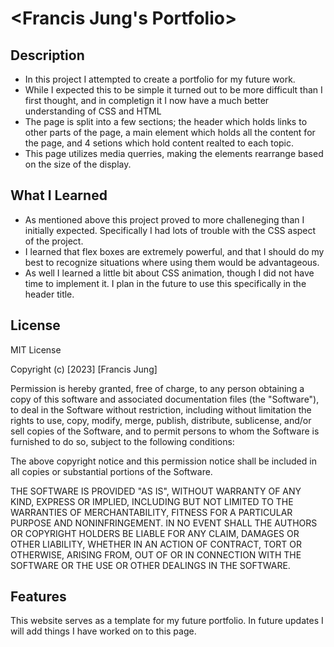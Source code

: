 # <Francis Jung's Portfolio>

## Description

- In this project I attempted to create a portfolio for my future work.
- While I expected this to be simple it turned out to be more difficult than I first thought, and in completign it I now have a much better understanding of CSS and HTML
- The page is split into a few sections; the header which holds links to other parts of the page, a main element which holds all the content for the page, and 4 setions which hold content realted to each topic.
- This page utilizes media querries, making the elements rearrange based on the size of the display.

## What I Learned
- As mentioned above this project proved to more challeneging than I initially expected. Specifically I had lots of trouble with the CSS aspect of the project.
- I learned that flex boxes are extremely powerful, and that I should do my best to recognize situations where using them would be advantageous.
- As well I learned a little bit about CSS animation, though I did not have time to implement it. I plan in the future to use this specifically in the header title.

## License

MIT License

Copyright (c) [2023] [Francis Jung]

Permission is hereby granted, free of charge, to any person obtaining a copy
of this software and associated documentation files (the "Software"), to deal
in the Software without restriction, including without limitation the rights
to use, copy, modify, merge, publish, distribute, sublicense, and/or sell
copies of the Software, and to permit persons to whom the Software is
furnished to do so, subject to the following conditions:

The above copyright notice and this permission notice shall be included in all
copies or substantial portions of the Software.

THE SOFTWARE IS PROVIDED "AS IS", WITHOUT WARRANTY OF ANY KIND, EXPRESS OR
IMPLIED, INCLUDING BUT NOT LIMITED TO THE WARRANTIES OF MERCHANTABILITY,
FITNESS FOR A PARTICULAR PURPOSE AND NONINFRINGEMENT. IN NO EVENT SHALL THE
AUTHORS OR COPYRIGHT HOLDERS BE LIABLE FOR ANY CLAIM, DAMAGES OR OTHER
LIABILITY, WHETHER IN AN ACTION OF CONTRACT, TORT OR OTHERWISE, ARISING FROM,
OUT OF OR IN CONNECTION WITH THE SOFTWARE OR THE USE OR OTHER DEALINGS IN THE
SOFTWARE.

## Features

This website serves as a template for my future portfolio. In future updates I will add things I have worked on to this page.